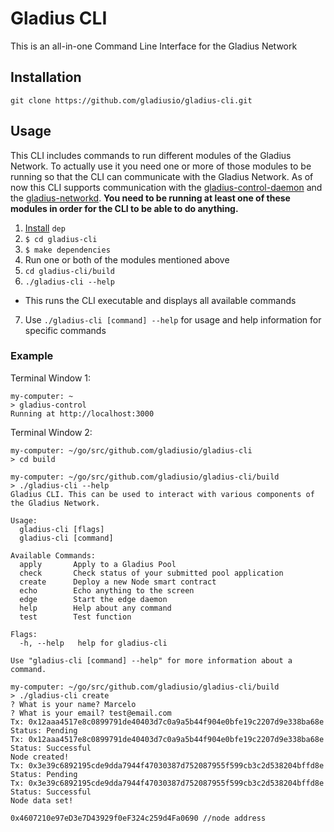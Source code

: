 # Gladius CLI

This is an all-in-one Command Line Interface for the Gladius Network

## Installation

`git clone https://github.com/gladiusio/gladius-cli.git`

## Usage

This CLI includes commands to run different modules of the Gladius Network. To actually use it you need one or more of those modules to be running so that the CLI can communicate with the Gladius Network. As of now this CLI supports communication with the [gladius-control-daemon](https://github.com/gladiusio/gladius-control-daemon) and the [gladius-networkd](https://github.com/gladiusio/gladius-networkd). **You need to be running at least one of these modules in order for the CLI to be able to do anything.**

1. [Install](https://github.com/golang/dep#installation) `dep`
2. `$ cd gladius-cli`
3. `$ make dependencies`
4. Run one or both of the modules mentioned above
5. `cd gladius-cli/build`
6. `./gladius-cli --help`
  * This runs the CLI executable and displays all available commands
7. Use `./gladius-cli [command] --help` for usage and help information for specific commands

### Example

Terminal Window 1:
```
my-computer: ~
> gladius-control
Running at http://localhost:3000
```

Terminal Window 2:
```
my-computer: ~/go/src/github.com/gladiusio/gladius-cli
> cd build

my-computer: ~/go/src/github.com/gladiusio/gladius-cli/build
> ./gladius-cli --help
Gladius CLI. This can be used to interact with various components of the Gladius Network.

Usage:
  gladius-cli [flags]
  gladius-cli [command]

Available Commands:
  apply       Apply to a Gladius Pool
  check       Check status of your submitted pool application
  create      Deploy a new Node smart contract
  echo        Echo anything to the screen
  edge        Start the edge daemon
  help        Help about any command
  test        Test function

Flags:
  -h, --help   help for gladius-cli

Use "gladius-cli [command] --help" for more information about a command.

my-computer: ~/go/src/github.com/gladiusio/gladius-cli/build
> ./gladius-cli create
? What is your name? Marcelo
? What is your email? test@email.com
Tx: 0x12aaa4517e8c0899791de40403d7c0a9a5b44f904e0bfe19c2207d9e338ba68e	 Status: Pending
Tx: 0x12aaa4517e8c0899791de40403d7c0a9a5b44f904e0bfe19c2207d9e338ba68e	 Status: Successful
Node created!
Tx: 0x3e39c6892195cde9dda7944f47030387d752087955f599cb3c2d538204bffd8e	 Status: Pending
Tx: 0x3e39c6892195cde9dda7944f47030387d752087955f599cb3c2d538204bffd8e	 Status: Successful
Node data set!

0x4607210e97eD3e7D43929f0eF324c259d4Fa0690 //node address

```
